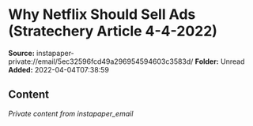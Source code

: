 # Why Netflix Should Sell Ads (Stratechery Article 4-4-2022)

**Source:** instapaper-private://email/5ec32596fcd49a296954594603c3583d/
**Folder:** Unread
**Added:** 2022-04-04T07:38:59




## Content
*Private content from instapaper_email*

